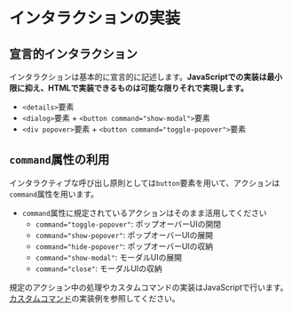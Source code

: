 # インタラクションの実装

## 宣言的インタラクション

インタラクションは基本的に宣言的に記述します。**JavaScriptでの実装は最小限に抑え、HTMLで実装できるものは可能な限りそれで実現します。**

- `<details>`要素
- `<dialog>`要素 + `<button command="show-modal">`要素
- `<div popover>`要素 + `<button command="toggle-popover">`要素

## `command`属性の利用

インタラクティブな呼び出し原則としては`button`要素を用いて、アクションは`command`属性を用います。

- `command`属性に規定されているアクションはそのまま活用してください
  - `command="toggle-popover"`: ポップオーバーUIの開閉
  - `command="show-popover"`: ポップオーバーUIの展開
  - `command="hide-popover"`: ポップオーバーUIの収納
  - `command="show-modal"`: モーダルUIの展開
  - `command="close"`: モーダルUIの収納

規定のアクション中の処理やカスタムコマンドの実装はJavaScriptで行います。[カスタムコマンド](../js/interactions.md#custom-command)の実装例を参照してください。
